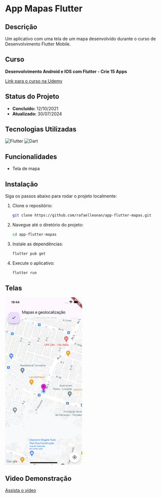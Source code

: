 # App Mapas Flutter

## Descrição

Um aplicativo com uma tela de um mapa desenvolvido durante o curso de Desenvolvimento Flutter Mobile.

## Curso

**Desenvolvimento Android e IOS com Flutter - Crie 15 Apps**

[Link para o curso na Udemy](https://www.udemy.com/course/desenvolvimento-android-e-ios-com-flutter/?couponCode=MCLARENT71824)

## Status do Projeto

- **Concluído:** 12/10/2021
- **Atualizado:** 30/07/2024

## Tecnologias Utilizadas

![Flutter](https://img.shields.io/badge/Flutter-3.22.2-blue)
![Dart](https://img.shields.io/badge/Dart-3.4.3-blue)

## Funcionalidades

- Tela de mapa

## Instalação

Siga os passos abaixo para rodar o projeto localmente:

1. Clone o repositório:
    ```sh
    git clone https://github.com/rafaelleonan/app-flutter-mapas.git
    ```
2. Navegue até o diretório do projeto:
    ```sh
    cd app-flutter-mapas
    ```
3. Instale as dependências:
    ```sh
    flutter pub get
    ```
4. Execute o aplicativo:
    ```sh
    flutter run
    ```

## Telas
<p>
  <img src="assets/images/simulator_screenshot_iphone13_ios16_4.png" alt="Tela de mapas" width="250"/>
</p>

## Video Demonstração
[Assista o vídeo](https://uc285e9475892b75fc8e7ee8cfcd.dl.dropboxusercontent.com/cd/0/inline/CXxkcITnF6fVMb6EU5dTTpRIVCyJ9K6E08tEbYltTJJjzsOvQHfujWZ6OUor1PsGvEsW2R5uJHnUaH1MvFvQDiTJi4KaSEvMJtQREnqeDr0iSJQ8gcsYDrCqw6nNZfdTs7bFN9hKJy4HGqcC5WOoV6Xb/file#)